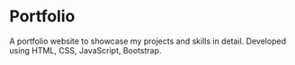 # Portfolio

A portfolio website to showcase my projects and skills in detail.
Developed using HTML, CSS, JavaScript, Bootstrap.

